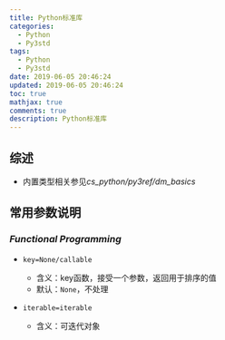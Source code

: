 ```yaml
---
title: Python标准库
categories:
  - Python
  - Py3std
tags:
  - Python
  - Py3std
date: 2019-06-05 20:46:24
updated: 2019-06-05 20:46:24
toc: true
mathjax: true
comments: true
description: Python标准库
---
```


##	综述

-	内置类型相关参见*cs_python/py3ref/dm_basics*

##	常用参数说明

###	*Functional Programming*

-	`key=None/callable`
	-	含义：key函数，接受一个参数，返回用于排序的值
	-	默认：`None`，不处理

-	`iterable=iterable`
	-	含义：可迭代对象



